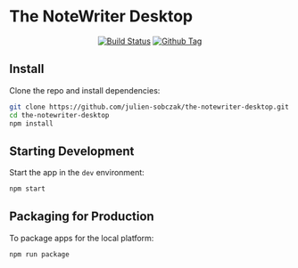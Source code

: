 # The NoteWriter Desktop

<div align="center">

[![Build Status][github-actions-status]][github-actions-url]
[![Github Tag][github-tag-image]][github-tag-url]

</div>

## Install

Clone the repo and install dependencies:

```bash
git clone https://github.com/julien-sobczak/the-notewriter-desktop.git
cd the-notewriter-desktop
npm install
```

## Starting Development

Start the app in the `dev` environment:

```bash
npm start
```

## Packaging for Production

To package apps for the local platform:

```bash
npm run package
```

[github-actions-status]: https://github.com/julien-sobczak/the-notewriter-desktop/workflows/Test/badge.svg
[github-actions-url]: https://github.com/julien-sobczak/the-notewriter-desktop/actions
[github-tag-image]: https://img.shields.io/github/tag/julien-sobczak/the-notewriter-desktop.svg?label=version
[github-tag-url]: https://github.com/julien-sobczak/the-notewriter-desktop/releases/latest
